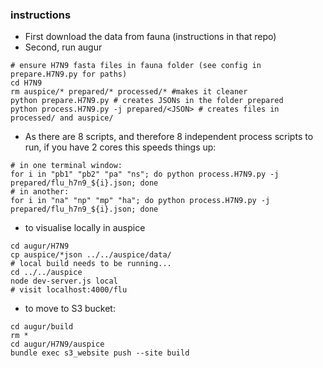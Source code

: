 ### instructions

* First download the data from fauna (instructions in that repo)
* Second, run augur

```
# ensure H7N9 fasta files in fauna folder (see config in prepare.H7N9.py for paths)
cd H7N9
rm auspice/* prepared/* processed/* #makes it cleaner
python prepare.H7N9.py # creates JSONs in the folder prepared
python process.H7N9.py -j prepared/<JSON> # creates files in processed/ and auspice/
```

* As there are 8 scripts, and therefore 8 independent process scripts to run, if you have 2 cores this speeds things up:
```
# in one terminal window:
for i in "pb1" "pb2" "pa" "ns"; do python process.H7N9.py -j prepared/flu_h7n9_${i}.json; done
# in another:
for i in "na" "np" "mp" "ha"; do python process.H7N9.py -j prepared/flu_h7n9_${i}.json; done
```


* to visualise locally in auspice
```
cd augur/H7N9
cp auspice/*json ../../auspice/data/
# local build needs to be running...
cd ../../auspice
node dev-server.js local
# visit localhost:4000/flu
```

* to move to S3 bucket:
```
cd augur/build
rm *
cd augur/H7N9/auspice
bundle exec s3_website push --site build
```
